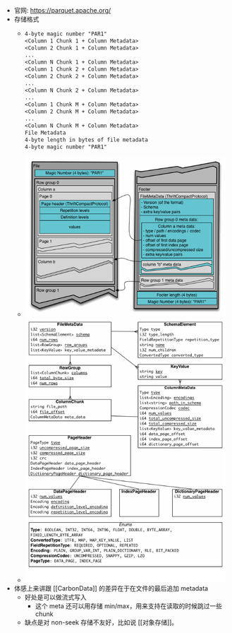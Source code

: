 - 官网: https://parquet.apache.org/
- 存储格式
	- ```
	  4-byte magic number "PAR1"
	  <Column 1 Chunk 1 + Column Metadata>
	  <Column 2 Chunk 1 + Column Metadata>
	  ...
	  <Column N Chunk 1 + Column Metadata>
	  <Column 1 Chunk 2 + Column Metadata>
	  <Column 2 Chunk 2 + Column Metadata>
	  ...
	  <Column N Chunk 2 + Column Metadata>
	  ...
	  <Column 1 Chunk M + Column Metadata>
	  <Column 2 Chunk M + Column Metadata>
	  ...
	  <Column N Chunk M + Column Metadata>
	  File Metadata
	  4-byte length in bytes of file metadata
	  4-byte magic number "PAR1"
	  ```
	- ![image.png](../assets/image_1640852485708_0.png)
	- ![image.png](../assets/image_1640852492288_0.png)
- 体感上来讲跟 [[CarbonData]] 的差异在于在文件的最后追加 metadata
	- 好处是可以做流式写入
		- 这个 meta 还可以用存储 min/max，用来支持在读取的时候跳过一些 chunk
	- 缺点是对 non-seek 存储不友好，比如说 [[对象存储]]。